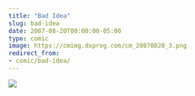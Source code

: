 ```yaml
---
title: "Bad Idea"
slug: bad-idea
date: 2007-08-20T00:00:00-05:00
type: comic
image: https://cmimg.dxprog.com/cm_20070820_3.png
redirect_from:
- comic/bad-idea/
---
```

[![](https://cmimg.dxprog.com/cm_20070820_3.png)](https://cmimg.dxprog.com/cm_20070820_3.png)


